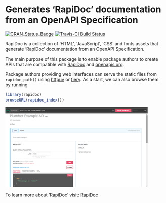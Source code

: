 Generates ‘RapiDoc’ documentation from an OpenAPI Specification
================

[![CRAN\_Status\_Badge](https://www.r-pkg.org/badges/version/rapidoc)](https://cran.r-project.org/package=rapidoc)
[![Travis-CI Build Status](https://travis-ci.org/meztez/rapidoc.svg?branch=master)](https://travis-ci.org/meztez/rapidoc)

RapiDoc is a collection of ‘HTML’, ‘JavaScript’, ‘CSS’ and fonts assets that generate ‘RapiDoc’ documentation from an OpenAPI Specification.

The main purpose of this package is to enable package authors to create APIs that are compatible with  [RapiDoc](https://mrin9.github.io/RapiDoc/) and [openapis.org](https://www.openapis.org/).

Package authors providing web interfaces can serve the static files from `rapidoc_path()` using [httpuv](https://github.com/rstudio/httpuv) or [fiery](https://github.com/thomasp85/fiery). As a start, we can also browse them by running

```r
library(rapidoc)
browseURL(rapidoc_index())
```

<img src="tools/readme/browse_rapidoc.png" width=450 />

To learn more about ‘RapiDoc’ visit: [RapiDoc](https://mrin9.github.io/RapiDoc/)
